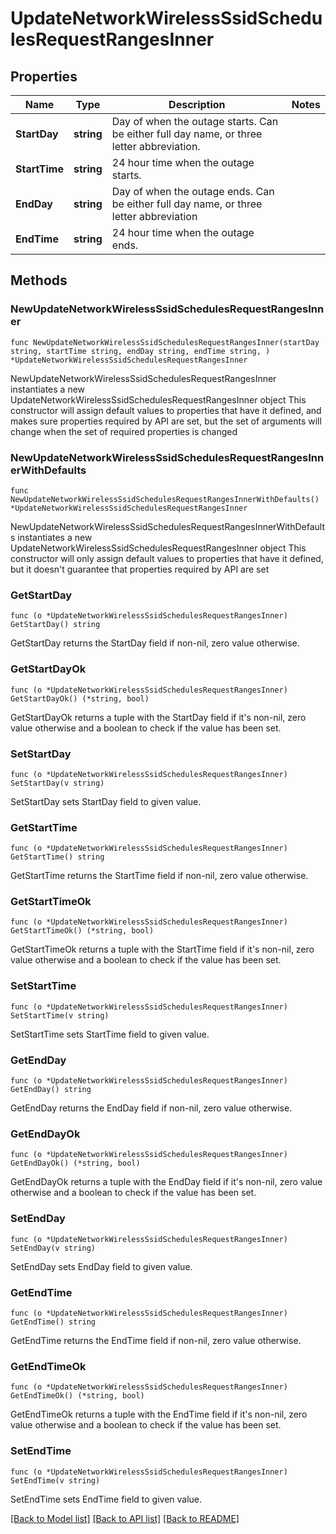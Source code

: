 # UpdateNetworkWirelessSsidSchedulesRequestRangesInner

## Properties

Name | Type | Description | Notes
------------ | ------------- | ------------- | -------------
**StartDay** | **string** | Day of when the outage starts. Can be either full day name, or three letter abbreviation. | 
**StartTime** | **string** | 24 hour time when the outage starts. | 
**EndDay** | **string** | Day of when the outage ends. Can be either full day name, or three letter abbreviation | 
**EndTime** | **string** | 24 hour time when the outage ends. | 

## Methods

### NewUpdateNetworkWirelessSsidSchedulesRequestRangesInner

`func NewUpdateNetworkWirelessSsidSchedulesRequestRangesInner(startDay string, startTime string, endDay string, endTime string, ) *UpdateNetworkWirelessSsidSchedulesRequestRangesInner`

NewUpdateNetworkWirelessSsidSchedulesRequestRangesInner instantiates a new UpdateNetworkWirelessSsidSchedulesRequestRangesInner object
This constructor will assign default values to properties that have it defined,
and makes sure properties required by API are set, but the set of arguments
will change when the set of required properties is changed

### NewUpdateNetworkWirelessSsidSchedulesRequestRangesInnerWithDefaults

`func NewUpdateNetworkWirelessSsidSchedulesRequestRangesInnerWithDefaults() *UpdateNetworkWirelessSsidSchedulesRequestRangesInner`

NewUpdateNetworkWirelessSsidSchedulesRequestRangesInnerWithDefaults instantiates a new UpdateNetworkWirelessSsidSchedulesRequestRangesInner object
This constructor will only assign default values to properties that have it defined,
but it doesn't guarantee that properties required by API are set

### GetStartDay

`func (o *UpdateNetworkWirelessSsidSchedulesRequestRangesInner) GetStartDay() string`

GetStartDay returns the StartDay field if non-nil, zero value otherwise.

### GetStartDayOk

`func (o *UpdateNetworkWirelessSsidSchedulesRequestRangesInner) GetStartDayOk() (*string, bool)`

GetStartDayOk returns a tuple with the StartDay field if it's non-nil, zero value otherwise
and a boolean to check if the value has been set.

### SetStartDay

`func (o *UpdateNetworkWirelessSsidSchedulesRequestRangesInner) SetStartDay(v string)`

SetStartDay sets StartDay field to given value.


### GetStartTime

`func (o *UpdateNetworkWirelessSsidSchedulesRequestRangesInner) GetStartTime() string`

GetStartTime returns the StartTime field if non-nil, zero value otherwise.

### GetStartTimeOk

`func (o *UpdateNetworkWirelessSsidSchedulesRequestRangesInner) GetStartTimeOk() (*string, bool)`

GetStartTimeOk returns a tuple with the StartTime field if it's non-nil, zero value otherwise
and a boolean to check if the value has been set.

### SetStartTime

`func (o *UpdateNetworkWirelessSsidSchedulesRequestRangesInner) SetStartTime(v string)`

SetStartTime sets StartTime field to given value.


### GetEndDay

`func (o *UpdateNetworkWirelessSsidSchedulesRequestRangesInner) GetEndDay() string`

GetEndDay returns the EndDay field if non-nil, zero value otherwise.

### GetEndDayOk

`func (o *UpdateNetworkWirelessSsidSchedulesRequestRangesInner) GetEndDayOk() (*string, bool)`

GetEndDayOk returns a tuple with the EndDay field if it's non-nil, zero value otherwise
and a boolean to check if the value has been set.

### SetEndDay

`func (o *UpdateNetworkWirelessSsidSchedulesRequestRangesInner) SetEndDay(v string)`

SetEndDay sets EndDay field to given value.


### GetEndTime

`func (o *UpdateNetworkWirelessSsidSchedulesRequestRangesInner) GetEndTime() string`

GetEndTime returns the EndTime field if non-nil, zero value otherwise.

### GetEndTimeOk

`func (o *UpdateNetworkWirelessSsidSchedulesRequestRangesInner) GetEndTimeOk() (*string, bool)`

GetEndTimeOk returns a tuple with the EndTime field if it's non-nil, zero value otherwise
and a boolean to check if the value has been set.

### SetEndTime

`func (o *UpdateNetworkWirelessSsidSchedulesRequestRangesInner) SetEndTime(v string)`

SetEndTime sets EndTime field to given value.



[[Back to Model list]](../README.md#documentation-for-models) [[Back to API list]](../README.md#documentation-for-api-endpoints) [[Back to README]](../README.md)


